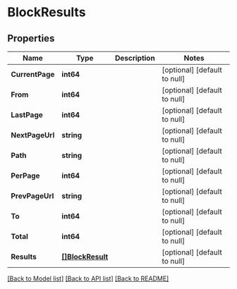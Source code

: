 # BlockResults

## Properties
Name | Type | Description | Notes
------------ | ------------- | ------------- | -------------
**CurrentPage** | **int64** |  | [optional] [default to null]
**From** | **int64** |  | [optional] [default to null]
**LastPage** | **int64** |  | [optional] [default to null]
**NextPageUrl** | **string** |  | [optional] [default to null]
**Path** | **string** |  | [optional] [default to null]
**PerPage** | **int64** |  | [optional] [default to null]
**PrevPageUrl** | **string** |  | [optional] [default to null]
**To** | **int64** |  | [optional] [default to null]
**Total** | **int64** |  | [optional] [default to null]
**Results** | [**[]BlockResult**](BlockResult.md) |  | [optional] [default to null]

[[Back to Model list]](../README.md#documentation-for-models) [[Back to API list]](../README.md#documentation-for-api-endpoints) [[Back to README]](../README.md)


